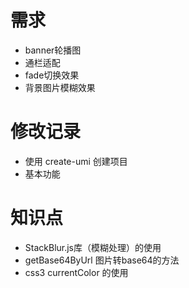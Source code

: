 # 需求

- banner轮播图
- 通栏适配
- fade切换效果
- 背景图片模糊效果

# 修改记录

- 使用 create-umi 创建项目
- 基本功能

# 知识点

- StackBlur.js库（模糊处理）的使用
- getBase64ByUrl 图片转base64的方法
- css3 currentColor 的使用
